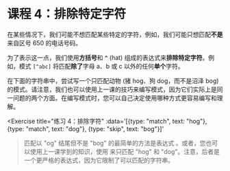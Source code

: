 # 课程 4：排除特定字符

在某些情况下，我们可能不想匹配某些特定的字符，例如，我们可能只想匹配**不是**来自区号 650 的电话号码。

为了表示这一点，我们使用**方括号**和 **`^`** (hat) 组成的表达式来**排除特定字符**。例如，模式 `[^abc]` 将匹配**除了**字母 a、b 或 c 以外的任何**单个**字符。

在下面的字符串中，尝试写一个只匹配动物 (猪 hog、狗 dog，而不是沼泽 bog) 的模式。请注意，我们也可以使用上一课的技巧来编写模式，因为它们实际上是同一问题的两个方面。在编写模式时，您可以自己决定使用哪种方式更容易编写和理解。

<Exercise 
  title="练习 4：排除字符"
  :data='[{type: "match", text: "hog"}, {type: "match", text: "dog"}, {type: "skip", text: "bog"}]'
>匹配以 "og" 结尾但不是 "bog" 的最简单的方法是表达式 <SolutionLink text=[^b]og />。或者，您也可以使用上一课学到的知识，使用 <SolutionLink text="[hd]og" /> 来只匹配 "hog" 和 "dog"。注意，后者是一个更严格的表达式，因为它限制了可以匹配的字符串。</Exercise>